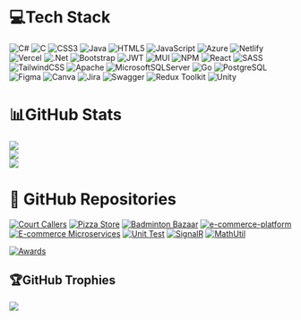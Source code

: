 # 💻Tech Stack
![C#](https://img.shields.io/badge/c%23-%23239120.svg?style=flat&logo=c-sharp&logoColor=white) ![C](https://img.shields.io/badge/c-%2300599C.svg?style=flat&logo=c&logoColor=white) ![CSS3](https://img.shields.io/badge/css3-%231572B6.svg?style=flat&logo=css3&logoColor=white) ![Java](https://img.shields.io/badge/java-%23ED8B00.svg?style=flat&logo=java&logoColor=white) ![HTML5](https://img.shields.io/badge/html5-%23E34F26.svg?style=flat&logo=html5&logoColor=white) ![JavaScript](https://img.shields.io/badge/javascript-%23323330.svg?style=flat&logo=javascript&logoColor=%23F7DF1E) ![Azure](https://img.shields.io/badge/azure-%230072C6.svg?style=flat&logo=azure-devops&logoColor=white) ![Netlify](https://img.shields.io/badge/netlify-%23000000.svg?style=flat&logo=netlify&logoColor=#00C7B7) ![Vercel](https://img.shields.io/badge/vercel-%23000000.svg?style=flat&logo=vercel&logoColor=white) ![.Net](https://img.shields.io/badge/.NET-5C2D91?style=flat&logo=.net&logoColor=white) ![Bootstrap](https://img.shields.io/badge/bootstrap-%23563D7C.svg?style=flat&logo=bootstrap&logoColor=white) ![JWT](https://img.shields.io/badge/JWT-black?style=flat&logo=JSON%20web%20tokens) ![MUI](https://img.shields.io/badge/MUI-%230081CB.svg?style=flat&logo=material-ui&logoColor=white) ![NPM](https://img.shields.io/badge/NPM-%23000000.svg?style=flat&logo=npm&logoColor=white) ![React](https://img.shields.io/badge/react-%2320232a.svg?style=flat&logo=react&logoColor=%2361DAFB) ![SASS](https://img.shields.io/badge/SASS-hotpink.svg?style=flat&logo=SASS&logoColor=white) ![TailwindCSS](https://img.shields.io/badge/tailwindcss-%2338B2AC.svg?style=flat&logo=tailwind-css&logoColor=white) ![Apache](https://img.shields.io/badge/apache-%23D42029.svg?style=flat&logo=apache&logoColor=white) ![MicrosoftSQLServer](https://img.shields.io/badge/Microsoft%20SQL%20Sever-CC2927?style=flat&logo=microsoft%20sql%20server&logoColor=white) ![Go](https://img.shields.io/badge/go-%2300ADD8.svg?style=flat&logo=go&logoColor=white) ![PostgreSQL](https://img.shields.io/badge/postgresql-%23336791.svg?style=flat&logo=postgresql&logoColor=white) ![Figma](https://img.shields.io/badge/figma-%23F24E1E.svg?style=flat&logo=figma&logoColor=white) ![Canva](https://img.shields.io/badge/Canva-%2300C4CC.svg?style=flat&logo=Canva&logoColor=white) ![Jira](https://img.shields.io/badge/jira-%230A0FFF.svg?style=flat&logo=jira&logoColor=white) ![Swagger](https://img.shields.io/badge/-Swagger-%23Clojure?style=flat&logo=swagger&logoColor=white) ![Redux Toolkit](https://img.shields.io/badge/redux_toolkit-%23593d88.svg?style=flat&logo=redux&logoColor=white) ![Unity](https://img.shields.io/badge/unity-%23000000.svg?style=flat&logo=unity&logoColor=white)

# 📊GitHub Stats
![](https://github-readme-stats.vercel.app/api?username=th3y3m&theme=radical&hide_border=false&include_all_commits=false&count_private=false)<br/>
![](https://github-readme-streak-stats.herokuapp.com/?user=th3y3m&theme=radical&hide_border=false)<br/>
![](https://github-readme-stats.vercel.app/api/top-langs/?username=th3y3m&theme=radical&hide_border=false&include_all_commits=false&count_private=false&layout=compact)

# 📂 GitHub Repositories
[![Court Callers](https://github-readme-stats.vercel.app/api/pin/?username=th3y3m&repo=court-callers&theme=dracula)](https://github.com/th3y3m/court-callers)
[![Pizza Store](https://github-readme-stats.vercel.app/api/pin/?username=th3y3m&repo=shopping-website&theme=dracula)](https://github.com/th3y3m/shopping-website)
[![Badminton Bazaar](https://github-readme-stats.vercel.app/api/pin/?username=th3y3m&repo=badminton-bazaar&theme=dracula)](https://github.com/th3y3m/badminton-bazaar)
[![e-commerce-platform](https://github-readme-stats.vercel.app/api/pin/?username=th3y3m&repo=e-commerce-platform&theme=dracula)](https://github.com/th3y3m/e-commerce-platform)
[![E-commerce Microservices](https://github-readme-stats.vercel.app/api/pin/?username=th3y3m&repo=e-commerce-microservices&theme=dracula)](https://github.com/th3y3m/e-commerce-microservices)
[![Unit Test](https://github-readme-stats.vercel.app/api/pin/?username=th3y3m&repo=xunit-with-moq-and-ci&theme=dracula)](https://github.com/th3y3m/xunit-with-moq-and-ci)
[![SignalR](https://github-readme-stats.vercel.app/api/pin/?username=th3y3m&repo=product-management-using-signalr-and-entity-framework&theme=dracula)](https://github.com/th3y3m/product-management-using-signalr-and-entity-framework)
[![MathUtil](https://github-readme-stats.vercel.app/api/pin/?username=th3y3m&repo=math-util&theme=dracula)](https://github.com/th3y3m/math-util)

[![Awards](https://github-readme-stats.vercel.app/api/pin/?username=th3y3m&repo=awards&theme=dracula)](https://github.com/th3y3m/awards)

## 🏆GitHub Trophies
![](https://github-trophies.vercel.app/?username=th3y3m&theme=radical&no-frame=false&no-bg=false&margin-w=4)
